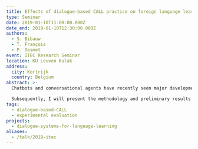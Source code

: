 ```yaml
---
title: Effects of dialogue-based CALL practice on foreign language learning
type: Seminar
date: 2019-01-10T11:00:00.000Z
date_end: 2019-01-10T12:30:00.000Z
authors:
  - S. Bibauw
  - T. François
  - P. Desmet
event: ITEC Research Seminar
location: KU Leuven Kulak
address:
  city: Kortrijk
  country: Belgium
abstract: >-
  Chatbots and conversational agents have recently seen major developments in many domains, including education. In foreign language learning, dialogue-based computer-assisted language learning (CALL) applications allow a learner to practice a foreign language by having a conversation with a computer, be it orally or in writing. I will first present the results of our multilevel meta-analysis on the effectiveness of dialogue-based CALL for second language acquisition, including how exploratory moderator analyses give directions for the design of future conversational applications.

  Subsequently, I will present the methodology and preliminary results from a randomised controlled study on the effects of LanguageHero, a dialogue-based CALL game developed by the Leuven-based startup Linguineo. The study measured the effects of three sessions of practice with the game on fluency and vocabulary development in 11 class groups of elementary learners of French across 4 Flemish schools (N = 215 participants). More specifically, we measured how practice with the chatbot affected spoken fluency in a computer-delivered interview, and how the in-game written fluency could be related to it. We also compared two distinct versions of the game (dialogue system dynamic interaction vs. dialogue completion activity) to establish whether the level of interactivity and spontaneity of the writing activity affected the learning outcomes.
tags:
  - dialogue-based-CALL
  - experimental evaluation
projects:
  - dialogue-systems-for-language-learning
aliases:
  - /talk/2019-itec
---
```

